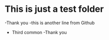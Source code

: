 # This is just a test folder
-Thank you
-this is another line from Github
- Third common
-Thank you
